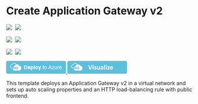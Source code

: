 # Create Application Gateway v2

<IMG SRC="https://azurequickstartsservice.blob.core.windows.net/badges/101-application-gateway-v2-autoscale-create/PublicLastTestDate.svg" />&nbsp;
<IMG SRC="https://azurequickstartsservice.blob.core.windows.net/badges/101-application-gateway-v2-autoscale-create/PublicDeployment.svg" />&nbsp;

<IMG SRC="https://azurequickstartsservice.blob.core.windows.net/badges/101-application-gateway-v2-autoscale-create/FairfaxLastTestDate.svg" />&nbsp;
<IMG SRC="https://azurequickstartsservice.blob.core.windows.net/badges/101-application-gateway-v2-autoscale-create/FairfaxDeployment.svg" />&nbsp;

<IMG SRC="https://azurequickstartsservice.blob.core.windows.net/badges/101-application-gateway-v2-autoscale-create/BestPracticeResult.svg" />&nbsp;
<IMG SRC="https://azurequickstartsservice.blob.core.windows.net/badges/101-application-gateway-v2-autoscale-create/CredScanResult.svg" />&nbsp;

<a href="https://portal.azure.com/#create/Microsoft.Template/uri/https%3A%2F%2Fraw.githubusercontent.com%2FAzure%2Fazure-quickstart-templates%2Fmaster%2F101-application-gateway-v2-autoscale-create%2Fazuredeploy.json" target="_blank">
    <img src="https://raw.githubusercontent.com/Azure/azure-quickstart-templates/master/1-CONTRIBUTION-GUIDE/images/deploytoazure.png"/>
</a>
<a href="http://armviz.io/#/?load=https%3A%2F%2Fraw.githubusercontent.com%2FAzure%2Fazure-quickstart-templates%2Fmaster%2F101-application-gateway-v2-autoscale-create%2Fazuredeploy.json" target="_blank">
    <img src="https://raw.githubusercontent.com/Azure/azure-quickstart-templates/master/1-CONTRIBUTION-GUIDE/images/visualizebutton.png"/>
</a>

This template deploys an Application Gateway v2 in a virtual network and sets up auto scaling properties and an HTTP load-balancing rule with public frontend.

